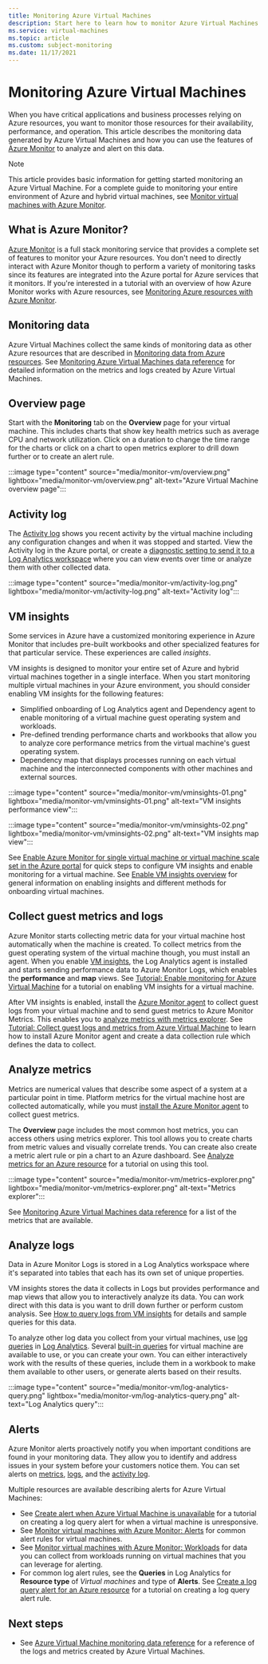 ```yaml
---
title: Monitoring Azure Virtual Machines
description: Start here to learn how to monitor Azure Virtual Machines
ms.service: virtual-machines
ms.topic: article
ms.custom: subject-monitoring
ms.date: 11/17/2021
---
```


# Monitoring Azure Virtual Machines

When you have critical applications and business processes relying on Azure resources, you want to monitor those resources for their availability, performance, and operation. This article describes the monitoring data generated by Azure Virtual Machines and how you can use the features of [Azure Monitor](/azure/azure-monitor/overview) to analyze and alert on this data.

> [!NOTE]
> This article provides basic information for getting started monitoring an Azure Virtual Machine. For a complete guide to monitoring your entire environment of Azure and hybrid virtual machines, see [Monitor virtual machines with Azure Monitor](../azure-monitor/vm/monitor-virtual-machine.md).

## What is Azure Monitor?
[Azure Monitor](/azure/azure-monitor/overview) is a full stack monitoring service that provides a complete set of features to monitor your Azure resources. You don't need to directly interact with Azure Monitor though to perform a variety of monitoring tasks since its features are integrated into the Azure portal for Azure services that it monitors. If you're interested in a tutorial with an overview of how Azure Monitor works with Azure resources, see [Monitoring Azure resources with Azure Monitor](../azure-monitor/essentials/monitor-azure-resource.md).

## Monitoring data

Azure Virtual Machines collect the same kinds of monitoring data as other Azure resources that are described in [Monitoring data from Azure resources](/azure/azure-monitor/insights/monitor-azure-resource#monitoring-data). See [Monitoring Azure Virtual Machines data reference](monitor-vm-reference.md) for detailed information on the metrics and logs created by Azure Virtual Machines.

## Overview page
Start with the **Monitoring** tab on the **Overview** page for your virtual machine. This includes charts that show key health metrics such as average CPU and network utilization. Click on a duration to change the time range for the charts or click on a chart to open metrics explorer to drill down further or to create an alert rule. 

:::image type="content" source="media/monitor-vm/overview.png" lightbox="media/monitor-vm/overview.png" alt-text="Azure Virtual Machine overview page":::

## Activity log
The [Activity log](../azure-monitor/essentials/activity-log.md) shows you recent activity by the virtual machine including any configuration changes and when it was stopped and started. View the Activity log in the Azure portal, or create a [diagnostic setting to send it to a Log Analytics workspace](../azure-monitor/essentials/activity-log.md#send-to-log-analytics-workspace) where you can view events over time or analyze them with other collected data.

:::image type="content" source="media/monitor-vm/activity-log.png" lightbox="media/monitor-vm/activity-log.png" alt-text="Activity log":::

## VM insights
Some services in Azure have a customized monitoring experience in Azure Monitor that includes pre-built workbooks and other specialized features for that particular service. These experiences are called *insights*. 

VM insights is designed to monitor your entire set of Azure and hybrid virtual machines together in a single interface. When you start monitoring multiple virtual machines in your Azure environment, you should consider enabling VM insights for the following features:

- Simplified onboarding of Log Analytics agent and Dependency agent to enable monitoring of a virtual machine guest operating system and workloads.
- Pre-defined trending performance charts and workbooks that allow you to analyze core performance metrics from the virtual machine's guest operating system.
- Dependency map that displays processes running on each virtual machine and the interconnected components with other machines and external sources.

:::image type="content" source="media/monitor-vm/vminsights-01.png" lightbox="media/monitor-vm/vminsights-01.png" alt-text="VM insights performance view":::

:::image type="content" source="media/monitor-vm/vminsights-02.png" lightbox="media/monitor-vm/vminsights-02.png" alt-text="VM insights map view":::

See [Enable Azure Monitor for single virtual machine or virtual machine scale set in the Azure portal](../azure-monitor/vm/vminsights-enable-portal.md) for quick steps to configure VM insights and enable monitoring for a virtual machine. See [Enable VM insights overview](../azure-monitor/vm/vminsights-enable-overview.md) for general information on enabling insights and different methods for onboarding virtual machines.

## Collect guest metrics and logs
Azure Monitor starts collecting metric data for your virtual machine host automatically when the machine is created. To collect metrics from the guest operating system of the virtual machine though, you must install an agent. When you enable [VM insights](#vm-insights), the Log Analytics agent is installed and starts sending performance data to Azure Monitor Logs, which enables the **performance** and **map** views. See [Tutorial: Enable monitoring for Azure Virtual Machine](../azure-monitor/vm/tutorial-monitor-vm-enable.md) for a tutorial on enabling VM insights for a virtual machine.

After VM insights is enabled, install the [Azure Monitor agent](../azure-monitor/agents/azure-monitor-agent-overview.md) to collect guest logs from your virtual machine and to send guest metrics to Azure Monitor Metrics. This enables you to [analyze metrics with metrics explorer](#analyze-metrics).  See [Tutorial: Collect guest logs and metrics from Azure Virtual Machine](../azure-monitor/vm/tutorial-monitor-vm-guest.md) to learn how to install Azure Monitor agent and create a data collection rule which defines the data to collect.

## Analyze metrics
Metrics are numerical values that describe some aspect of a system at a particular point in time. Platform metrics for the virtual machine host are collected automatically, while you must [install the Azure Monitor agent](#collect-guest-metrics-and-logs) to collect guest metrics. 

The **Overview** page includes the most common host metrics, you can access others using metrics explorer.  This tool allows you to create charts from metric values and visually correlate trends. You can create also create a metric alert rule or pin a chart to an Azure dashboard. See [Analyze metrics for an Azure resource](/azure/azure-monitor/essentials/tutorial-metrics) for a tutorial on using this tool.

:::image type="content" source="media/monitor-vm/metrics-explorer.png" lightbox="media/monitor-vm/metrics-explorer.png" alt-text="Metrics explorer":::

See [Monitoring Azure Virtual Machines data reference](monitor-vm-reference.md#metrics) for a list of the metrics that are available. 

## Analyze logs
Data in Azure Monitor Logs is stored in a Log Analytics workspace where it's separated into tables that each has its own set of unique properties. 

VM insights stores the data it collects in Logs but provides performance and map views that allow you to interactively analyze its data. You can work direct with this data is you want to drill down further or perform custom analysis. See [How to query logs from VM insights](../azure-monitor/vm/vminsights-log-search.md) for details and sample queries for this data.

To analyze other log data you collect from your virtual machines, use [log queries](../azure-monitor/logs/get-started-queries.md) in [Log Analytics](../azure-monitor/logs/log-analytics-tutorial.md). Several [built-in queries](../azure-monitor/logs/queries.md) for virtual machine are available to use, or you can create your own. You can either interactively work with the results of these queries, include them in a workbook to make them available to other users, or generate alerts based on their results.

:::image type="content" source="media/monitor-vm/log-analytics-query.png" lightbox="media/monitor-vm/log-analytics-query.png" alt-text="Log Analytics query":::

## Alerts
Azure Monitor alerts proactively notify you when important conditions are found in your monitoring data. They allow you to identify and address issues in your system before your customers notice them. You can set alerts on [metrics](/azure/azure-monitor/platform/alerts-metric-overview), [logs](/azure/azure-monitor/platform/alerts-unified-log), and the [activity log](/azure/azure-monitor/platform/activity-log-alerts). 

Multiple resources are available describing alerts for Azure Virtual Machines:

- See [Create alert when Azure Virtual Machine is unavailable](../azure-monitor/vm/tutorial-monitor-vm-alert.md) for a tutorial on creating a log query alert for when a virtual machine is unresponsive.
- See [Monitor virtual machines with Azure Monitor: Alerts](../azure-monitor/vm/monitor-virtual-machine-alerts.md) for common alert rules for virtual machines. 
- See [Monitor virtual machines with Azure Monitor: Workloads](../azure-monitor/vm/monitor-virtual-machine-workloads.md) for data you can collect from workloads running on virtual machines that you can leverage for alerting.
- For common log alert rules, see the **Queries** in Log Analytics for **Resource type** of *Virtual machines* and type of **Alerts**. See [Create a log query alert for an Azure resource](../azure-monitor/alerts/tutorial-log-alert.md) for a tutorial on creating a log query alert rule.


## Next steps

- See [Azure Virtual Machine monitoring data reference](monitor-vm-reference.md) for a reference of the logs and metrics created by Azure Virtual Machines.

